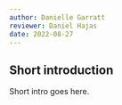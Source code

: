 ```yaml
---
author: Danielle Garratt
reviewer: Daniel Hajas
date: 2022-08-27
---
```


## Short introduction

Short intro goes here.